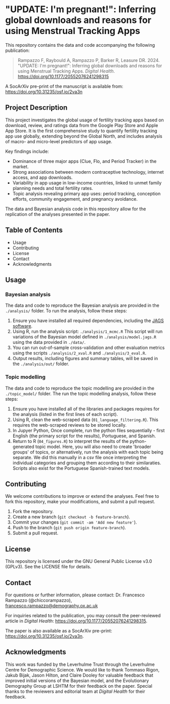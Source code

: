 # "UPDATE: I'm pregnant!": Inferring global downloads and reasons for using Menstrual Tracking Apps

This repository contains the data and code accompanying the following publication:

> Rampazzo F, Raybould A, Rampazzo P, Barker R, Leasure DR. 2024. "UPDATE: I'm pregnant!": Inferring global downloads and reasons for using Menstrual Tracking Apps. *Digital Health*. https://doi.org/10.1177/20552076241298315

A SocArXiv pre-print of the manuscript is available from: https://doi.org/10.31235/osf.io/2va3n

## Project Description

This project investigates the global usage of fertility tracking apps based on download, review, and ratings data from the Google Play Store and Apple App Store. It is the first comprehensive study to quantify fertility tracking app use globally, extending beyond the Global North, and includes analysis of macro- and micro-level predictors of app usage.

Key findings include:
- Dominance of three major apps (Clue, Flo, and Period Tracker) in the market.
- Strong associations between modern contraceptive technology, internet access, and app downloads.
- Variability in app usage in low-income countries, linked to unmet family planning needs and total fertility rates.
- Topic analysis revealing primary app uses: period tracking, conception efforts, community engagement, and pregnancy avoidance.

The data and Bayesian analysis code in this repository allow for the replication of the analyses presented in the paper.

## Table of Contents
- Usage
- Contributing
- License
- Contact
- Acknowledgments

## Usage

### Bayesian analysis
The data and code to reproduce the Bayesian analysis are provided in the `./analysis/` folder. To run the analysis, follow these steps:

1. Ensure you have installed all required dependencies, including the [JAGS software](https://mcmc-jags.sourceforge.io/).
2. Using R, run the analysis script:
   `./analysis/1_mcmc.R`
   This script will run variations of the Bayesian model defined in `./analysis/model.jags.R` using the data provided in `./data/`. 
4. You can run out-of-sample cross-validation and other evaluation metrics using the scripts `./analysis/2_xval.R` and `./analysis/3_eval.R`. 
5. Output results, including figures and summary tables, will be saved in the `./analysis/out/` folder.

### Topic modelling
The data and code to reproduce the topic modelling are provided in the `./topic_model/` folder. The run the topic modelling analysis, follow these steps:

1. Ensure you have installed all of the libraries and packages requires for the analysis (listed in the first lines of each script).
2. Using R, clean the web-scraped data (`01_language_filtering.R`).
     This requires the web-scraped reviews to be stored locally.
3. In Jupyer Python, Once complete, run the python files sequentially - first English (the primary script for the results), Portuguese, and Spanish.
4. Return to R (`04_figures.R`) to interpret the results of the python-generated topic model. Here, you will also need to create 'broader groups' of topics, or alternatively, run the analysis with each topic being separate. We did this manually in a csv file once interpreting the individual categories and grouping them according to their similaraties. Scripts also exist for the Portuguese Spanish-trained text models. 

## Contributing

We welcome contributions to improve or extend the analyses. Feel free to fork this repository, make your modifications, and submit a pull request.

1. Fork the repository.
2. Create a new branch (`git checkout -b feature-branch`).
3. Commit your changes (`git commit -am 'Add new feature'`).
4. Push to the branch (`git push origin feature-branch`).
5. Submit a pull request.

## License

This repository is licensed under the GNU General Public License v3.0 (GPLv3). See the LICENSE file for details.

## Contact

For questions or further information, please contact: Dr. Francesco Rampazzo (@chiccorampazzo), [francesco.rampazzo@demography.ox.ac.uk](mailto:Francesco.rampazzo@demography.ox.ac.uk)

For inquiries related to the publication, you may consult the peer-reviewed article in _Digital Health_: https://doi.org/10.1177/20552076241298315. 

The paper is also available as a SocArXiv pre-print: https://doi.org/10.31235/osf.io/2va3n.

## Acknowledgments

This work was funded by the Leverhulme Trust through the Leverhulme Centre for Demographic Science. We would like to thank Tommaso Rigon, Jakub Bijak, Jason Hilton, and Claire Dooley for valuable feedback that improved initial versions of the Bayesian model, and the Evolutionary Demography Group at LSHTM for their feedback on the paper. Special thanks to the reviewers and editorial team at *Digital Health* for their feedback.
